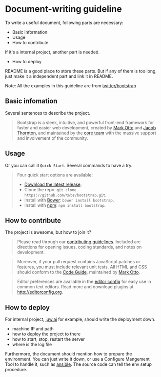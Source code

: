 # Document-writing guideline

To write a useful document, following parts are necessary:

+ Basic information
+ Usage
+ How to contribute

If it's a internal project, another part is needed.

+ How to deploy

README is a good place to store these parts. But if any of them is too long, just make it a independent part and link it in README.

Note: All the examples in this guideline are from [twitter/bootstrap](https://github.com/twbs/bootstrap)

## Basic infomation

Several sentences to describe the project.

> Bootstrap is a sleek, intuitive, and powerful front-end framework for faster and easier web development, created by [Mark Otto](https://twitter.com/mdo) and [Jacob Thornton](https://twitter.com/fat), and maintained by the [core team](https://github.com/orgs/twbs/people) with the massive support and involvement of the community.


## Usage

Or you can call it `Quick Start`. Several commands to have a try.

> Four quick start options are available:
> 
> - [Download the latest release](https://github.com/twbs/bootstrap/archive/v3.3.1.zip).
> - Clone the repo: `git clone https://github.com/twbs/bootstrap.git`.
> - Install with [Bower](http://bower.io): `bower install bootstrap`.
> - Install with [npm](https://www.npmjs.org): `npm install bootstrap`.

## How to contribute

The project is awesome, but how to join it?

> Please read through our [contributing guidelines](https://github.com/twbs/bootstrap/blob/master/CONTRIBUTING.md). Included are directions for opening issues, coding standards, and notes on development.

> Moreover, if your pull request contains JavaScript patches or features, you must include relevant unit tests. All HTML and CSS should conform to the [Code Guide](https://github.com/mdo/code-guide), maintained by [Mark Otto](https://github.com/mdo).

> Editor preferences are available in the [editor config](https://github.com/twbs/bootstrap/blob/master/.editorconfig) for easy use in common text editors. Read more and download plugins at <http://editorconfig.org>.

## How to deploy

For internal project, [juw.ai](https://github.com/juwai/juw.ai) for example, should write the deployment down.

+ machine IP and path
+ how to deploy the project to there
+ how to start, stop, restart the server
+ where is the log file

Furthermore, the document should mention how to prepare the environment. You can just write it down, or use a Configure Mangement Tool to handle it, such as [ansible](http://www.ansible.com). The source code can tell the env setup procedure.


